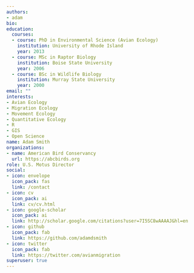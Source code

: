 ```yaml
---
authors:
- adam
bio: 
education:
  courses:
  - course: PhD in Environmental Science (Avian Ecology)
    institution: University of Rhode Island
    year: 2013
  - course: MSc in Raptor Biology
    institution: Boise State University
    year: 2006
  - course: BSc in Wildlife Biology
    institution: Murray State University
    year: 2000
email: ""
interests:
- Avian Ecology
- Migration Ecology
- Movement Ecology
- Quantitative Ecology
- R
- GIS
- Open Science
name: Adam Smith
organizations:
- name: American Bird Conservancy
  url: https://abcbirds.org
role: U.S. Motus Director
social:
- icon: envelope
  icon_pack: fas
  link: /contact
- icon: cv
  icon_pack: ai
  link: cv/cv.html
- icon: google-scholar
  icon_pack: ai
  link: http://scholar.google.com/citations?user=7I5SC8wAAAAJ&hl=en
- icon: github
  icon_pack: fab
  link: https://github.com/adamdsmith
- icon: twitter
  icon_pack: fab
  link: https://twitter.com/avianmigration
superuser: true
---
```

